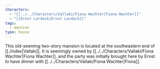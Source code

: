 ```yaml
---
characters:
  - "[[../../Characters/Vallaki/Fiona Wachter|Fiona Wachter]]"
  - "[[Ernst Lardack|Ernst Lardack]]"
tags:
  - mansion
type: house
---
```



This old-seeming two-story mansion is located at the southeastern end of [[./index|Vallaki]]. It is seemingly owned by [[../../Characters/Vallaki/Fiona Wachter|Fiona Wachter]], and the party was initially brought here by Ernst to have dinner with [[../../Characters/Vallaki/Fiona Wachter|Fiona]].